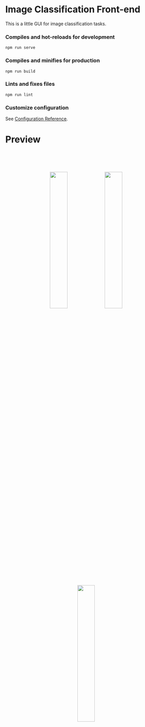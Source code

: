 # Image Classification Front-end
This is a little GUI for image classification tasks. 

### Compiles and hot-reloads for development
```
npm run serve
```

### Compiles and minifies for production
```
npm run build
```

### Lints and fixes files
```
npm run lint
```

### Customize configuration
See [Configuration Reference](https://cli.vuejs.org/config/).

# Preview

<br>
<br>
<br>
<p align="center">
  <img src="previews/preview1.png" width="33%">
  <img src="previews/preview2.png" width="33%">
  <img src="previews/preview3.png" width="33%">
</center>
<br>
<br>
<br>
